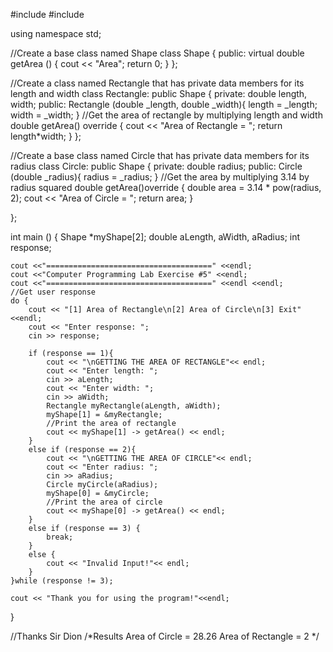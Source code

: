 #include <iostream>
#include <cmath>

using namespace std;

//Create a base class named Shape
class Shape {
    public:
        virtual double getArea () 
        {
           cout << "Area"; 
           return 0;
        }
};

//Create a class named Rectangle that has private data members for its length and width
class Rectangle: public Shape {
    private:
        double length, width;
    public:
        Rectangle (double _length, double _width){
            length = _length;
            width = _width;
        }
        //Get the area of rectangle by multiplying length and width
        double getArea() override
        {
            cout << "Area of Rectangle = ";
            return length*width;
        }
};

//Create a base class named Circle that has private data members for its radius
class Circle: public Shape {
    private:
        double radius;
    public:
        Circle (double _radius){
            radius = _radius;
        }
        //Get the area by multiplying 3.14 by radius squared
        double getArea()override
        {
            double area = 3.14 * pow(radius, 2);
            cout << "Area of Circle = ";
            return area;
        }
        
};

int main () {
    Shape *myShape[2];
    double aLength, aWidth, aRadius;
    int response;
    
    cout <<"=====================================" <<endl;
    cout <<"Computer Programming Lab Exercise #5" <<endl;
    cout <<"=====================================" <<endl <<endl;
    //Get user response
    do {
        cout << "[1] Area of Rectangle\n[2] Area of Circle\n[3] Exit"<<endl;
        cout << "Enter response: ";
        cin >> response;
        
        if (response == 1){
            cout << "\nGETTING THE AREA OF RECTANGLE"<< endl;
            cout << "Enter length: ";
            cin >> aLength;
            cout << "Enter width: ";
            cin >> aWidth;
            Rectangle myRectangle(aLength, aWidth);
            myShape[1] = &myRectangle;
            //Print the area of rectangle
            cout << myShape[1] -> getArea() << endl;
        }
        else if (response == 2){
            cout << "\nGETTING THE AREA OF CIRCLE"<< endl;
            cout << "Enter radius: ";
            cin >> aRadius;
            Circle myCircle(aRadius);
            myShape[0] = &myCircle;
            //Print the area of circle
            cout << myShape[0] -> getArea() << endl;
        }
        else if (response == 3) {
            break;
        }
        else {
            cout << "Invalid Input!"<< endl;
        }
    }while (response != 3);
    
    cout << "Thank you for using the program!"<<endl;
}

//Thanks Sir Dion
/*Results
Area of Circle = 28.26
Area of Rectangle = 2
*/
